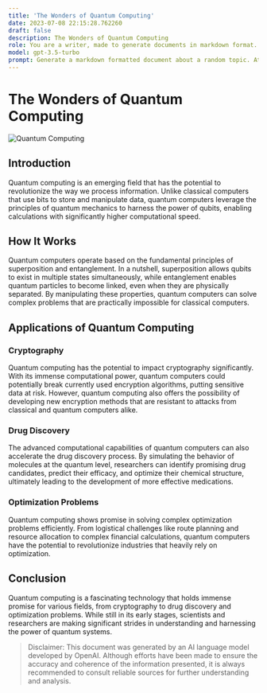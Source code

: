 ```yaml
---
title: 'The Wonders of Quantum Computing'
date: 2023-07-08 22:15:28.762260
draft: false
description: The Wonders of Quantum Computing
role: You are a writer, made to generate documents in markdown format. It is very important that all of the documents you generate are in valid markdown format.
model: gpt-3.5-turbo
prompt: Generate a markdown formatted document about a random topic. At the bottom, include a disclaimer explaining that the document was generated by you. The first line of the document should be the title. Make sure that the entire document is in proper markdown format, using a mix of various tags to make the document visually appealing.
---
```


# The Wonders of Quantum Computing

![Quantum Computing](https://www.example.com/images/quantum-computer.jpg)

## Introduction

Quantum computing is an emerging field that has the potential to revolutionize the way we process information. Unlike classical computers that use bits to store and manipulate data, quantum computers leverage the principles of quantum mechanics to harness the power of qubits, enabling calculations with significantly higher computational speed.

## How It Works

Quantum computers operate based on the fundamental principles of superposition and entanglement. In a nutshell, superposition allows qubits to exist in multiple states simultaneously, while entanglement enables quantum particles to become linked, even when they are physically separated. By manipulating these properties, quantum computers can solve complex problems that are practically impossible for classical computers.

## Applications of Quantum Computing

### Cryptography

Quantum computing has the potential to impact cryptography significantly. With its immense computational power, quantum computers could potentially break currently used encryption algorithms, putting sensitive data at risk. However, quantum computing also offers the possibility of developing new encryption methods that are resistant to attacks from classical and quantum computers alike.

### Drug Discovery

The advanced computational capabilities of quantum computers can also accelerate the drug discovery process. By simulating the behavior of molecules at the quantum level, researchers can identify promising drug candidates, predict their efficacy, and optimize their chemical structure, ultimately leading to the development of more effective medications.

### Optimization Problems

Quantum computing shows promise in solving complex optimization problems efficiently. From logistical challenges like route planning and resource allocation to complex financial calculations, quantum computers have the potential to revolutionize industries that heavily rely on optimization.

## Conclusion

Quantum computing is a fascinating technology that holds immense promise for various fields, from cryptography to drug discovery and optimization problems. While still in its early stages, scientists and researchers are making significant strides in understanding and harnessing the power of quantum systems.

> Disclaimer: This document was generated by an AI language model developed by OpenAI. Although efforts have been made to ensure the accuracy and coherence of the information presented, it is always recommended to consult reliable sources for further understanding and analysis.